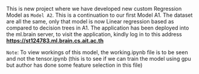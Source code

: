 This is new project where we have developed new custom Regression Model as `Model A2`. This is a continuation to our first Model A1. The dataset are all the same, 
only that model is now Linear regression based as compared to decision trees in A1.
The application has been deployed into the ml.brain server, to visit the application, kindly log in to this address **https://st124783.ml.brain.cs.ait.ac.th**

`Note`: To view workings of this model, the working.ipynb file is to be seen and not the tensor.ipynb (this is to see if we can train the model using gpu but author has done some feature selection in this file)
